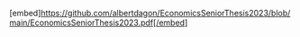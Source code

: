 [embed]https://github.com/albertdagon/EconomicsSeniorThesis2023/blob/main/EconomicsSeniorThesis2023.pdf[/embed]
